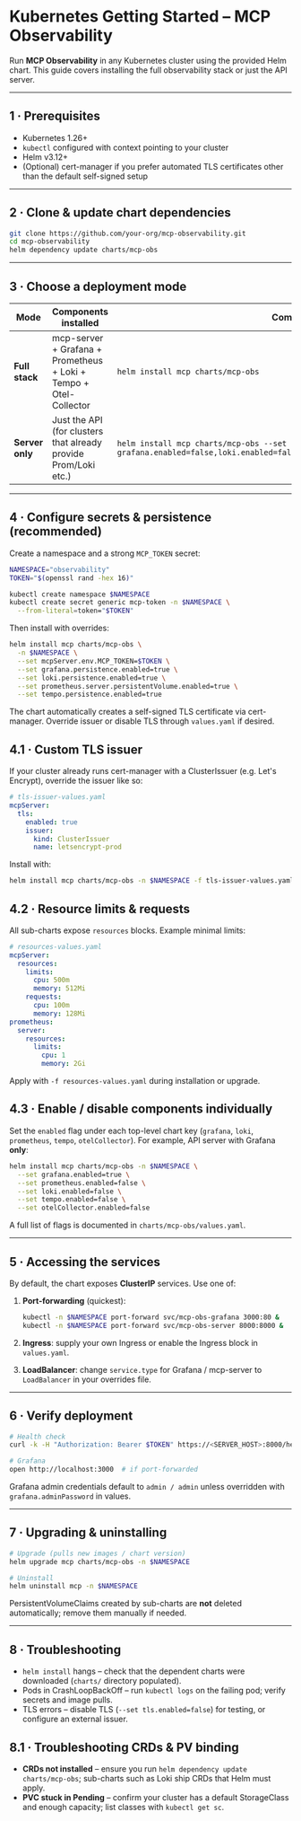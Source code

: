 # Kubernetes Getting Started – MCP Observability

Run **MCP Observability** in any Kubernetes cluster using the provided Helm chart. This guide covers installing the full observability stack or just the API server.

---

## 1 · Prerequisites

* Kubernetes 1.26+
* `kubectl` configured with context pointing to your cluster
* Helm v3.12+
* (Optional) cert-manager if you prefer automated TLS certificates other than the default self-signed setup

---

## 2 · Clone & update chart dependencies

```bash
git clone https://github.com/your-org/mcp-observability.git
cd mcp-observability
helm dependency update charts/mcp-obs
```

---

## 3 · Choose a deployment mode

| Mode | Components installed | Command snippet |
|------|----------------------|-----------------|
| **Full stack** | mcp-server + Grafana + Prometheus + Loki + Tempo + Otel-Collector | `helm install mcp charts/mcp-obs` |
| **Server only** | Just the API (for clusters that already provide Prom/Loki etc.) | `helm install mcp charts/mcp-obs --set grafana.enabled=false,loki.enabled=false,prometheus.enabled=false,tempo.enabled=false` |

---

## 4 · Configure secrets & persistence (recommended)

Create a namespace and a strong `MCP_TOKEN` secret:

```bash
NAMESPACE="observability"
TOKEN="$(openssl rand -hex 16)"

kubectl create namespace $NAMESPACE
kubectl create secret generic mcp-token -n $NAMESPACE \
  --from-literal=token="$TOKEN"
```

Then install with overrides:

```bash
helm install mcp charts/mcp-obs \
  -n $NAMESPACE \
  --set mcpServer.env.MCP_TOKEN=$TOKEN \
  --set grafana.persistence.enabled=true \
  --set loki.persistence.enabled=true \
  --set prometheus.server.persistentVolume.enabled=true \
  --set tempo.persistence.enabled=true
```

The chart automatically creates a self-signed TLS certificate via cert-manager. Override issuer or disable TLS through `values.yaml` if desired.

## 4.1 · Custom TLS issuer

If your cluster already runs cert-manager with a ClusterIssuer (e.g. Let's Encrypt), override the issuer like so:

```yaml
# tls-issuer-values.yaml
mcpServer:
  tls:
    enabled: true
    issuer:
      kind: ClusterIssuer
      name: letsencrypt-prod
```

Install with:

```bash
helm install mcp charts/mcp-obs -n $NAMESPACE -f tls-issuer-values.yaml
```

## 4.2 · Resource limits & requests

All sub-charts expose `resources` blocks. Example minimal limits:

```yaml
# resources-values.yaml
mcpServer:
  resources:
    limits:
      cpu: 500m
      memory: 512Mi
    requests:
      cpu: 100m
      memory: 128Mi
prometheus:
  server:
    resources:
      limits:
        cpu: 1
        memory: 2Gi
```

Apply with `-f resources-values.yaml` during installation or upgrade.

## 4.3 · Enable / disable components individually

Set the `enabled` flag under each top-level chart key (`grafana`, `loki`, `prometheus`, `tempo`, `otelCollector`). For example, API server with Grafana **only**:

```bash
helm install mcp charts/mcp-obs -n $NAMESPACE \
  --set grafana.enabled=true \
  --set prometheus.enabled=false \
  --set loki.enabled=false \
  --set tempo.enabled=false \
  --set otelCollector.enabled=false
```

A full list of flags is documented in `charts/mcp-obs/values.yaml`.

---

## 5 · Accessing the services

By default, the chart exposes **ClusterIP** services. Use one of:

1. **Port-forwarding** (quickest):

   ```bash
   kubectl -n $NAMESPACE port-forward svc/mcp-obs-grafana 3000:80 &
   kubectl -n $NAMESPACE port-forward svc/mcp-obs-server 8000:8000 &
   ```

2. **Ingress**: supply your own Ingress or enable the Ingress block in `values.yaml`.

3. **LoadBalancer**: change `service.type` for Grafana / mcp-server to `LoadBalancer` in your overrides file.

---

## 6 · Verify deployment

```bash
# Health check
curl -k -H "Authorization: Bearer $TOKEN" https://<SERVER_HOST>:8000/health

# Grafana
open http://localhost:3000  # if port-forwarded
```

Grafana admin credentials default to `admin / admin` unless overridden with `grafana.adminPassword` in values.

---

## 7 · Upgrading & uninstalling

```bash
# Upgrade (pulls new images / chart version)
helm upgrade mcp charts/mcp-obs -n $NAMESPACE

# Uninstall
helm uninstall mcp -n $NAMESPACE
```

PersistentVolumeClaims created by sub-charts are **not** deleted automatically; remove them manually if needed.

---

## 8 · Troubleshooting

* `helm install` hangs – check that the dependent charts were downloaded (`charts/` directory populated).
* Pods in CrashLoopBackOff – run `kubectl logs` on the failing pod; verify secrets and image pulls.
* TLS errors – disable TLS (`--set tls.enabled=false`) for testing, or configure an external issuer.

## 8.1 · Troubleshooting CRDs & PV binding

* **CRDs not installed** – ensure you run `helm dependency update charts/mcp-obs`; sub-charts such as Loki ship CRDs that Helm must apply.
* **PVC stuck in Pending** – confirm your cluster has a default StorageClass and enough capacity; list classes with `kubectl get sc`.
